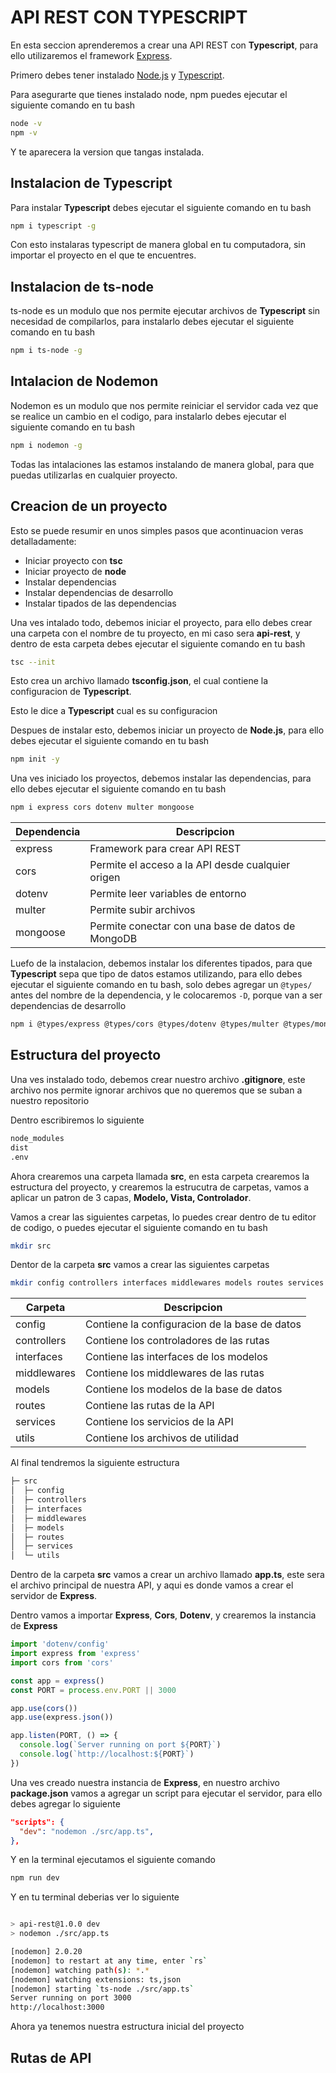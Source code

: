 # API REST CON **TYPESCRIPT**

En esta seccion aprenderemos a crear una API REST con **Typescript**, para ello utilizaremos el framework [Express](https://expressjs.com/es/).

Primero debes tener instalado [Node.js](https://nodejs.org/es/) y [Typescript](https://www.typescriptlang.org/).

Para asegurarte que tienes instalado node, npm puedes ejecutar el siguiente comando en tu bash

```bash
node -v
npm -v
```

Y te aparecera la version que tangas instalada.

## Instalacion de **Typescript**

Para instalar **Typescript** debes ejecutar el siguiente comando en tu bash

```bash
npm i typescript -g
```
Con esto instalaras typescript de manera global en tu computadora, sin importar el proyecto en el que te encuentres.

## Instalacion de **ts-node**

ts-node es un modulo que nos permite ejecutar archivos de **Typescript** sin necesidad de compilarlos, para instalarlo debes ejecutar el siguiente comando en tu bash

```bash
npm i ts-node -g
```

## Intalacion de **Nodemon**

Nodemon es un modulo que nos permite reiniciar el servidor cada vez que se realice un cambio en el codigo, para instalarlo debes ejecutar el siguiente comando en tu bash

```bash
npm i nodemon -g
```
Todas las intalaciones las estamos instalando de manera global, para que puedas utilizarlas en cualquier proyecto.

## Creacion de un proyecto

Esto se puede resumir en unos simples pasos que acontinuacion veras detalladamente:
- Iniciar proyecto con **tsc**
- Iniciar proyecto de **node**
- Instalar dependencias
- Instalar dependencias de desarrollo
- Instalar tipados de las dependencias

Una ves intalado todo, debemos iniciar el proyecto, para ello debes crear una carpeta con el nombre de tu proyecto, en mi caso sera **api-rest**, y dentro de esta carpeta debes ejecutar el siguiente comando en tu bash

```bash
tsc --init
```

Esto crea un archivo llamado **tsconfig.json**, el cual contiene la configuracion de **Typescript**.

Esto le dice a **Typescript** cual es su configuracion

Despues de instalar esto, debemos iniciar un proyecto de **Node.js**, para ello debes ejecutar el siguiente comando en tu bash

```bash
npm init -y
```

Una ves iniciado los proyectos, debemos instalar las dependencias, para ello debes ejecutar el siguiente comando en tu bash

```bash
npm i express cors dotenv multer mongoose
```

| Dependencia | Descripcion |
| ----------- | ----------- |
| express | Framework para crear API REST |
| cors | Permite el acceso a la API desde cualquier origen |
| dotenv | Permite leer variables de entorno |
| multer | Permite subir archivos |
| mongoose | Permite conectar con una base de datos de MongoDB |

Luefo de la instalacion, debemos instalar los diferentes tipados, para que **Typescript** sepa que tipo de datos estamos utilizando, para ello debes ejecutar el siguiente comando en tu bash, solo debes agregar un `@types/` antes del nombre de la dependencia, y le colocaremos `-D`, porque van a ser dependencias de desarrollo

```bash
npm i @types/express @types/cors @types/dotenv @types/multer @types/mongoose -D
```

## Estructura del proyecto

Una ves instalado todo, debemos crear nuestro archivo **.gitignore**, este archivo nos permite ignorar archivos que no queremos que se suban a nuestro repositorio

Dentro escribiremos lo siguiente

```bash
node_modules
dist
.env
```

Ahora crearemos una carpeta llamada **src**, en esta carpeta crearemos la estructura del proyecto, y crearemos la estrucutra de carpetas, vamos a aplicar un patron de 3 capas, **Modelo, Vista, Controlador**.

Vamos a crear las siguientes carpetas, lo puedes crear dentro de tu editor de codigo, o puedes ejecutar el siguiente comando en tu bash

```bash
mkdir src
```

Dentor de la carpeta **src** vamos a crear las siguientes carpetas

```bash
mkdir config controllers interfaces middlewares models routes services utils
```

| Carpeta | Descripcion |
| ------- | ----------- |
| config | Contiene la configuracion de la base de datos |
| controllers | Contiene los controladores de las rutas |
| interfaces | Contiene las interfaces de los modelos |
| middlewares | Contiene los middlewares de las rutas |
| models | Contiene los modelos de la base de datos |
| routes | Contiene las rutas de la API |
| services | Contiene los servicios de la API |
| utils | Contiene los archivos de utilidad |

Al final tendremos la siguiente estructura
```bash
├─ src
│  ├─ config
│  ├─ controllers
│  ├─ interfaces
│  ├─ middlewares
│  ├─ models
│  ├─ routes
│  ├─ services
│  └─ utils
```

Dentro de la carpeta **src** vamos a crear un archivo llamado **app.ts**, este sera el archivo principal de nuestra API, y aqui es donde vamos a crear el servidor de **Express**.

Dentro vamos a importar **Express**, **Cors**, **Dotenv**, y crearemos la instancia de **Express**

```typescript
import 'dotenv/config'
import express from 'express'
import cors from 'cors'

const app = express()
const PORT = process.env.PORT || 3000

app.use(cors())
app.use(express.json())

app.listen(PORT, () => {
  console.log(`Server running on port ${PORT}`)
  console.log(`http://localhost:${PORT}`)
})

```

Una ves creado nuestra instancia de **Express**, en nuestro archivo **package.json** vamos a agregar un script para ejecutar el servidor, para ello debes agregar lo siguiente

```json
"scripts": {
  "dev": "nodemon ./src/app.ts",
},
```

Y en la terminal ejecutamos el siguiente comando

```bash
npm run dev
```

Y en tu terminal deberias ver lo siguiente

```bash

> api-rest@1.0.0 dev
> nodemon ./src/app.ts

[nodemon] 2.0.20
[nodemon] to restart at any time, enter `rs`
[nodemon] watching path(s): *.*
[nodemon] watching extensions: ts,json
[nodemon] starting `ts-node ./src/app.ts`
Server running on port 3000
http://localhost:3000
```
Ahora ya tenemos nuestra estructura inicial del proyecto

## Rutas de API



